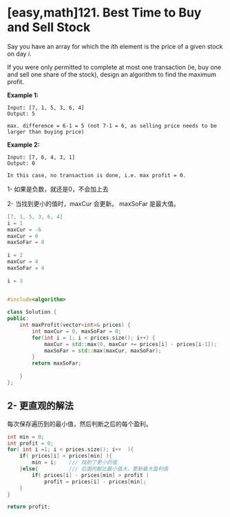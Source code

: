 # [easy,math]121. Best Time to Buy and Sell Stock

Say you have an array for which the *i*th element is the price of a given stock on day *i*.

If you were only permitted to complete at most one transaction (ie, buy one and sell one share of the stock), design an algorithm to find the maximum profit.

**Example 1:**

```
Input: [7, 1, 5, 3, 6, 4]
Output: 5

max. difference = 6-1 = 5 (not 7-1 = 6, as selling price needs to be larger than buying price)
```

**Example 2:**

```
Input: [7, 6, 4, 3, 1]
Output: 0

In this case, no transaction is done, i.e. max profit = 0.
```



1- 如果是负数，就还是0，不会加上去

2- 当找到更小的值时，maxCur 会更新。 maxSoFar 是最大值。

```cpp
[7, 1, 5, 3, 6, 4]
i = 1
maxCur = -6
maxCur = 0
maxSoFar = 0
    
i = 2 
maxCur = 4
maxSoFar = 4
    
i = 3
    
```



```CPP
#include<algorithm>

class Solution {
public:
    int maxProfit(vector<int>& prices) {       
        int maxCur = 0, maxSoFar = 0;
        for(int i = 1; i < prices.size(); i++) {
            maxCur = std::max(0, maxCur += prices[i] - prices[i-1]);
            maxSoFar = std::max(maxCur, maxSoFar);
        }
        return maxSoFar;
        
    }
};
```



## 2- 更直观的解法

每次保存遍历到的最小值，然后判断之后的每个盈利。

```cpp
int min = 0;
int profit = 0;
for( int i =1; i < prices.size(); i++  ){
    if( prices[i] < prices[min] ){
        min = i;    /// 找到了更小的值
    }else{ 			/// 后面的都比最小值大，更新最大盈利值 
        if( prices[i] - prices[min] > profit )
            profit = prices[i] - prices[min];
    }
}

return profit;
```

